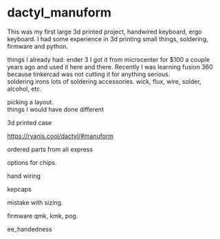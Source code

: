 # dactyl_manuform

This was my first large 3d printed project, handwired keyboard, ergo keyboard.  I had some experience in 3d printing small things, soldering, firmware and python.  

things I already had:
ender 3 
I got it from microcenter for $100 a couple years ago and used it here and there.  Recently I was learning fusion 360 because tinkercad was not cutting it for anything serious.  
soldering irons
lots of soldering accessories.
wick, flux, wire, solder, alcohol, etc. 


picking a layout.  
things I would have done different

3d printed case

https://ryanis.cool/dactyl/#manuform

ordered parts from ali express

options for chips.

hand wiring

kepcaps

mistake with sizing.  

firmware
qmk, 
kmk,
pog.

ee_handedness

